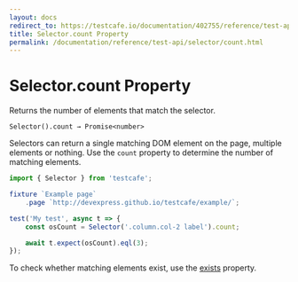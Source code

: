 ```yaml
---
layout: docs
redirect_to: https://testcafe.io/documentation/402755/reference/test-api/selector/count
title: Selector.count Property
permalink: /documentation/reference/test-api/selector/count.html
---
```

# Selector.count Property

Returns the number of elements that match the selector.

```text
Selector().count → Promise<number>
```

Selectors can return a single matching DOM element on the page, multiple elements or nothing. Use the `count` property to determine the number of matching elements.

```js
import { Selector } from 'testcafe';

fixture `Example page`
    .page `http://devexpress.github.io/testcafe/example/`;

test('My test', async t => {
    const osCount = Selector('.column.col-2 label').count;

    await t.expect(osCount).eql(3);
});
```

To check whether matching elements exist, use the [exists](exists.md) property.